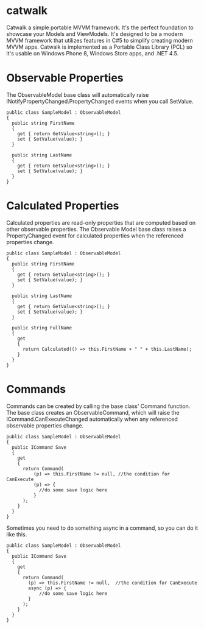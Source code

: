 catwalk
=======

Catwalk a simple portable MVVM framework.  It's the perfect foundation to showcase your Models and ViewModels.  It's designed to be a modern MVVM framework that utilizes features in C#5 to simplify creating modern MVVM apps.  Catwalk is implemented as a Portable Class Library (PCL) so it's usable on Windows Phone 8, Windows Store apps, and .NET 4.5.

Observable Properties
=======
The ObservableModel base class will automatically raise INotifyPropertyChanged.PropertyChanged events when you call SetValue.

    public class SampleModel : ObservableModel
    {
      public string FirstName
      {
        get { return GetValue<string>(); }
        set { SetValue(value); }
      }

      public string LastName
      {
        get { return GetValue<string>(); }
        set { SetValue(value); }
      }
    }
  
Calculated Properties
======
Calculated properties are read-only properties that are computed based on other observable properties.  The Observable Model base class raises a PropertyChanged event for calculated properties when the referenced properties change.

    public class SampleModel : ObservableModel
    {
      public string FirstName
      {
        get { return GetValue<string>(); }
        set { SetValue(value); }
      }
    
      public string LastName
      {
        get { return GetValue<string>(); }
        set { SetValue(value); }
      }
    
      public string FullName
      {
        get
        {
          return Calculated(() => this.FirstName + " " + this.LastName);
        }
      }
    }
    
Commands
======
Commands can be created by calling the base class' Command function. The base class creates an ObservableCommand, which will raise the ICommand.CanExecuteChanged automatically when any referenced observable properties change.

    public class SampleModel : ObservableModel
    {
      public ICommand Save
      {
        get
        {
          return Command(
              (p) => this.FirstName != null, //the condition for CanExecute 
              (p) => {
                //do some save logic here
              }
          );
        }
      }
    }

Sometimes you need to do something async in a command, so you can do it like this.

    public class SampleModel : ObservableModel
    {
      public ICommand Save
      {
        get
        {
          return Command(
            (p) => this.FirstName != null,  //the condition for CanExecute 
            async (p) => {
                //do some save logic here
            }
          );
        }
      }
    }
